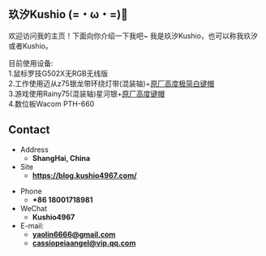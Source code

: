 ## 玖汐Kushio (=・ω・=)🌽

欢迎访问我的主页！下面向你介绍一下我吧\~
我是玖汐Kushio，也可以称我玖汐或者Kushio。

目前使用设备:<br/>1.鼠标罗技G502X无RGB无线版<br/>2.工作使用迈从z75银龙带环绕灯带(混装轴)+[原厂高度极简白键帽](https://m.tb.cn/h.ggxXm4VZngQZ97A?tk=qMTZWAszNhT)<br/>3.游戏使用Rainy75(混装轴)星河银+[原厂高度键帽](https://gf.bilibili.com/item/detail/1102904127)<br/>4.数位板Wacom PTH-660<br/>
<!-- .slide -->

## Contact

- Address
  - **ShangHai, China**
- Site
  - **<https://blog.kushio4967.com/>**

<!-- .slide vertical=true -->

- Phone
  - **+86 18001718981**
- WeChat
  - **Kushio4967**
- E-mail:
  - **yaolin6666@gmail.com**
  - **cassiopeiaangel@vip.qq.com**
